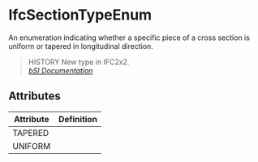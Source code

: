 IfcSectionTypeEnum
==================
An enumeration indicating whether a specific piece of a cross section is
uniform or tapered in longitudinal direction.  
  
> HISTORY  New type in IFC2x2.  
[ _bSI
Documentation_](https://standards.buildingsmart.org/IFC/DEV/IFC4_2/FINAL/HTML/schema/ifcprofileresource/lexical/ifcsectiontypeenum.htm)


Attributes
----------
| Attribute   | Definition   |
|-------------|--------------|
| TAPERED     |              |
| UNIFORM     |              |
